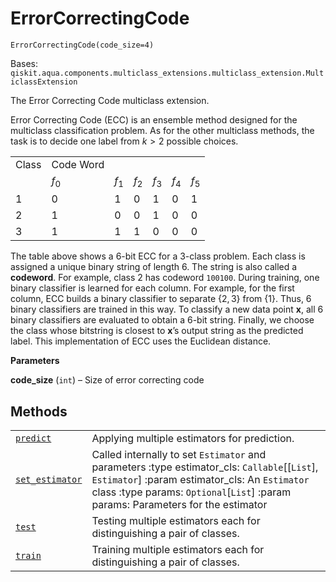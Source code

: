 # ErrorCorrectingCode

<span id="undefined" />

`ErrorCorrectingCode(code_size=4)`

Bases: `qiskit.aqua.components.multiclass_extensions.multiclass_extension.MulticlassExtension`

The Error Correcting Code multiclass extension.

Error Correcting Code (ECC) is an ensemble method designed for the multiclass classification problem. As for the other multiclass methods, the task is to decide one label from $k > 2$ possible choices.

|       |           |       |       |       |       |       |
| ----- | --------- | ----- | ----- | ----- | ----- | ----- |
| Class | Code Word |       |       |       |       |       |
|       | $f_0$     | $f_1$ | $f_2$ | $f_3$ | $f_4$ | $f_5$ |
| 1     | 0         | 1     | 0     | 1     | 0     | 1     |
| 2     | 1         | 0     | 0     | 1     | 0     | 0     |
| 3     | 1         | 1     | 1     | 0     | 0     | 0     |

The table above shows a 6-bit ECC for a 3-class problem. Each class is assigned a unique binary string of length 6. The string is also called a **codeword**. For example, class 2 has codeword `100100`. During training, one binary classifier is learned for each column. For example, for the first column, ECC builds a binary classifier to separate $\{2, 3\}$ from $\{1\}$. Thus, 6 binary classifiers are trained in this way. To classify a new data point $\mathbf{x}$, all 6 binary classifiers are evaluated to obtain a 6-bit string. Finally, we choose the class whose bitstring is closest to $\mathbf{x}$’s output string as the predicted label. This implementation of ECC uses the Euclidean distance.

**Parameters**

**code\_size** (`int`) – Size of error correcting code

## Methods

|                                                                                                                                                                                                                                                                   |                                                                                                                                                                                                                                         |
| ----------------------------------------------------------------------------------------------------------------------------------------------------------------------------------------------------------------------------------------------------------------- | --------------------------------------------------------------------------------------------------------------------------------------------------------------------------------------------------------------------------------------- |
| [`predict`](qiskit.aqua.components.multiclass_extensions.ErrorCorrectingCode.predict#qiskit.aqua.components.multiclass_extensions.ErrorCorrectingCode.predict "qiskit.aqua.components.multiclass_extensions.ErrorCorrectingCode.predict")                         | Applying multiple estimators for prediction.                                                                                                                                                                                            |
| [`set_estimator`](qiskit.aqua.components.multiclass_extensions.ErrorCorrectingCode.set_estimator#qiskit.aqua.components.multiclass_extensions.ErrorCorrectingCode.set_estimator "qiskit.aqua.components.multiclass_extensions.ErrorCorrectingCode.set_estimator") | Called internally to set `Estimator` and parameters :type estimator\_cls: `Callable`\[\[`List`], `Estimator`] :param estimator\_cls: An `Estimator` class :type params: `Optional`\[`List`] :param params: Parameters for the estimator |
| [`test`](qiskit.aqua.components.multiclass_extensions.ErrorCorrectingCode.test#qiskit.aqua.components.multiclass_extensions.ErrorCorrectingCode.test "qiskit.aqua.components.multiclass_extensions.ErrorCorrectingCode.test")                                     | Testing multiple estimators each for distinguishing a pair of classes.                                                                                                                                                                  |
| [`train`](qiskit.aqua.components.multiclass_extensions.ErrorCorrectingCode.train#qiskit.aqua.components.multiclass_extensions.ErrorCorrectingCode.train "qiskit.aqua.components.multiclass_extensions.ErrorCorrectingCode.train")                                 | Training multiple estimators each for distinguishing a pair of classes.                                                                                                                                                                 |
